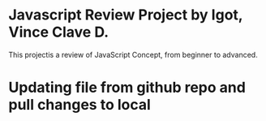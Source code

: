 # Javascript Review Project by Igot, Vince Clave D.
This projectis a review of JavaScript Concept, from beginner to advanced.

# Updating file from github repo and pull changes to local